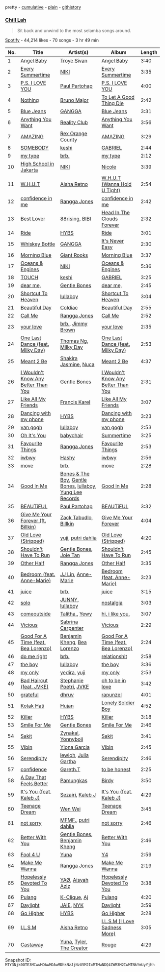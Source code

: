 pretty - [cumulative](/playlists/cumulative/37i9dQZF1DX2QWdoTGeQgx.md) - [plain](/playlists/plain/37i9dQZF1DX2QWdoTGeQgx) - [githistory](https://github.githistory.xyz/mackorone/spotify-playlist-archive/blob/main/playlists/plain/37i9dQZF1DX2QWdoTGeQgx)

### [Chill Lah](https://open.spotify.com/playlist/37i9dQZF1DX2QWdoTGeQgx)

> Sit back and unwind to the most selamba songs around.

[Spotify](https://open.spotify.com/user/spotify) - 44,214 likes - 70 songs - 3 hr 49 min

| No. | Title | Artist(s) | Album | Length |
|---|---|---|---|---|
| 1 | [Angel Baby](https://open.spotify.com/track/2m6Ko3CY1qXNNja8AlugNc) | [Troye Sivan](https://open.spotify.com/artist/3WGpXCj9YhhfX11TToZcXP) | [Angel Baby](https://open.spotify.com/album/44CdsgXhU5R2esprq0tf43) | 3:40 |
| 2 | [Every Summertime](https://open.spotify.com/track/68HocO7fx9z0MgDU0ZPHro) | [NIKI](https://open.spotify.com/artist/2kxP07DLgs4xlWz8YHlvfh) | [Every Summertime](https://open.spotify.com/album/2HPj0XZe9WduSsyKTQqgVa) | 3:35 |
| 3 | [P.S\. I LOVE YOU](https://open.spotify.com/track/1w3azB0VuRFp79AduIwrIy) | [Paul Partohap](https://open.spotify.com/artist/7JUNqSO2J7JcC76ShZ9DI9) | [P.S\. I LOVE YOU](https://open.spotify.com/album/3AIGFmb0M86SOig1ghbxvq) | 4:00 |
| 4 | [Nothing](https://open.spotify.com/track/1lORkxEMmsCZqhoxcmk3A3) | [Bruno Major](https://open.spotify.com/artist/0hDjKSKjl1DC7ovYTDJHe8) | [To Let A Good Thing Die](https://open.spotify.com/album/4NWvFq8Cst2Y5iHOouXtMz) | 2:42 |
| 5 | [Blue Jeans](https://open.spotify.com/track/4kfjA6WfgKBt7I7YKuDCkU) | [GANGGA](https://open.spotify.com/artist/4nd1IvFkUoQinjvYdUmOBI) | [Blue Jeans](https://open.spotify.com/album/7sO28fbiEU3JbkTcY7vkZi) | 3:31 |
| 6 | [Anything You Want](https://open.spotify.com/track/2QB8FwOszur18Ai7t2XnNi) | [Reality Club](https://open.spotify.com/artist/1DjZI46mVZZZYmmmygRnTw) | [Anything You Want](https://open.spotify.com/album/0fkX7I2PipiArw0mxPLFsY) | 3:56 |
| 7 | [AMAZING](https://open.spotify.com/track/6FtIK0IkmG33lKbc1pyAlZ) | [Rex Orange County](https://open.spotify.com/artist/7pbDxGE6nQSZVfiFdq9lOL) | [AMAZING](https://open.spotify.com/album/0iv1vqUOxADWV9vhTlF4Qe) | 3:29 |
| 8 | [SOMEBODY](https://open.spotify.com/track/3iqlzKw1tLt6tXZyKWV0fZ) | [keshi](https://open.spotify.com/artist/3pc0bOVB5whxmD50W79wwO) | [GABRIEL](https://open.spotify.com/album/1WVIJaAboRSwJOe4u0n0Q7) | 2:44 |
| 9 | [my type](https://open.spotify.com/track/1tvxzDoafjqs4yvjZW4n2K) | [brb.](https://open.spotify.com/artist/2XBiI8PjCnjJ3XKWtiKcvc) | [my type](https://open.spotify.com/album/3qhn2VpMdGW7khh0FGXA9F) | 2:12 |
| 10 | [High School in Jakarta](https://open.spotify.com/track/1zxfRSZcaonV1VXcY0PgY5) | [NIKI](https://open.spotify.com/artist/2kxP07DLgs4xlWz8YHlvfh) | [Nicole](https://open.spotify.com/album/5WR7ksPLp3kqFbDLTYpGfx) | 3:39 |
| 11 | [W.H.U.T](https://open.spotify.com/track/4dtmj7X21gunWoQf98hW5L) | [Aisha Retno](https://open.spotify.com/artist/1eizIry8svwmH0cSjLUEYy) | [W.H.U.T \(Wanna Hold U Tight\)](https://open.spotify.com/album/33hKzdCUtE6qkQJrJaDuck) | 2:54 |
| 12 | [confidence in me](https://open.spotify.com/track/5c1tswRpjj7Fyv9xb5a8RJ) | [Rangga Jones](https://open.spotify.com/artist/330A2O2MYF4bWFjwM5PJ4z) | [confidence in me](https://open.spotify.com/album/0UZuzKM4ofQQoQOJdZbjdv) | 2:42 |
| 13 | [Best Lover](https://open.spotify.com/track/0iWFz0Q5Qha9bx325ocFWq) | [88rising](https://open.spotify.com/artist/1AhjOkOLkbHUfcHDSErXQs), [BIBI](https://open.spotify.com/artist/6UbmqUEgjLA6jAcXwbM1Z9) | [Head In The Clouds Forever](https://open.spotify.com/album/0LxjjZ20pPOakBSYwrmbjv) | 2:32 |
| 14 | [Ride](https://open.spotify.com/track/7fyVBKYJYMP42nNr9RFTAT) | [HYBS](https://open.spotify.com/artist/4mr4X9nJC8DPlNukWbgAaI) | [Ride](https://open.spotify.com/album/4w4qRzvzlZZE2QgMOm5ifs) | 3:01 |
| 15 | [Whiskey Bottle](https://open.spotify.com/track/02lLcrfxGj4XtrpgHGQ66o) | [GANGGA](https://open.spotify.com/artist/4nd1IvFkUoQinjvYdUmOBI) | [It's Never Easy](https://open.spotify.com/album/6GC6ht6osWTttTsnFXNc8L) | 2:30 |
| 16 | [Morning Blue](https://open.spotify.com/track/71qr4SoRZ61SKxhH4XhAqP) | [Giant Rooks](https://open.spotify.com/artist/5wD0owYApRtYmjPWavWKvb) | [Morning Blue](https://open.spotify.com/album/2ewGI2tIH2rBS0j5avcEfG) | 3:37 |
| 17 | [Oceans & Engines](https://open.spotify.com/track/3vZk7OAUjMtVDNC852aNqi) | [NIKI](https://open.spotify.com/artist/2kxP07DLgs4xlWz8YHlvfh) | [Oceans & Engines](https://open.spotify.com/album/2va673nk2JXgCxJeTiZdM9) | 5:36 |
| 18 | [TOUCH](https://open.spotify.com/track/5cgy5vMqVZbd8hYutp2txu) | [keshi](https://open.spotify.com/artist/3pc0bOVB5whxmD50W79wwO) | [GABRIEL](https://open.spotify.com/album/1WVIJaAboRSwJOe4u0n0Q7) | 3:25 |
| 19 | [dear me,](https://open.spotify.com/track/7aGaP4VJ1WOAIL7QlEl1pA) | [Gentle Bones](https://open.spotify.com/artist/4jGPdu95icCKVF31CcFKbS) | [dear me,](https://open.spotify.com/album/1wsaqmb8RGkDS3bP5uOfcl) | 2:45 |
| 20 | [Shortcut To Heaven](https://open.spotify.com/track/0zL5fdl4CvAAYUG3dJVMqS) | [lullaboy](https://open.spotify.com/artist/7zrkFhYAp6dBxsydmJkouN) | [Shortcut To Heaven](https://open.spotify.com/album/1LzCyAXs0MWStAaFkFc4QJ) | 3:04 |
| 21 | [Beautiful Day](https://open.spotify.com/track/2gTLLRw4CBl709U3dRICEh) | [Coldiac](https://open.spotify.com/artist/42BY4cYu4ZSj37CbSYjDgA) | [Beautiful Day](https://open.spotify.com/album/03ZB5kFwcHIijh2urFzcOV) | 2:55 |
| 22 | [Call Me](https://open.spotify.com/track/67OZSzWvhMgLzUwYOpt3eY) | [Rangga Jones](https://open.spotify.com/artist/330A2O2MYF4bWFjwM5PJ4z) | [Call Me](https://open.spotify.com/album/7kVBQXeu6cfieD0rCWZZCB) | 2:52 |
| 23 | [your love](https://open.spotify.com/track/1BrB7PB1sOwaVZsrLaWInN) | [brb.](https://open.spotify.com/artist/2XBiI8PjCnjJ3XKWtiKcvc), [Jimmy Brown](https://open.spotify.com/artist/5YPCpDIPOY4WqY9Bqdw4Uc) | [your love](https://open.spotify.com/album/0TX38oFZa6CT7XjyW9Jgqk) | 2:35 |
| 24 | [One Last Dance \(feat\. Milky Day\)](https://open.spotify.com/track/1ebn8pmLr7RDAzrBaIpsw8) | [Thomas Ng](https://open.spotify.com/artist/2ZeeJPDvqzQ7c8iG3rRsyc), [Milky Day](https://open.spotify.com/artist/7FIqXqYZHMomTAcTXF4UHu) | [One Last Dance \(feat\. Milky Day\)](https://open.spotify.com/album/4vXSnmAf2LYQgslL8vgeBQ) | 2:53 |
| 25 | [Meant 2 Be](https://open.spotify.com/track/35xF6iKiyjohKJgg7dntw4) | [Shakira Jasmine](https://open.spotify.com/artist/18nKUAfNnowoqfqDhwI3X3), [Nuca](https://open.spotify.com/artist/5x3nSujruZLuB6xBicI6Ai) | [Meant 2 Be](https://open.spotify.com/album/0KORzAxKyh3MKupM2ArZtd) | 4:37 |
| 26 | [I Wouldn't Know Any Better Than You](https://open.spotify.com/track/3K8tRD2Prik7FXbD8lZ6DC) | [Gentle Bones](https://open.spotify.com/artist/4jGPdu95icCKVF31CcFKbS) | [I Wouldn't Know Any Better Than You](https://open.spotify.com/album/1D9mUrKwbTyaurp4Y72NEj) | 2:31 |
| 27 | [Like All My Friends](https://open.spotify.com/track/70Vjb8pcNJT2HVfDLC2MJo) | [Francis Karel](https://open.spotify.com/artist/2ICBdsgeKJwqgRZv2yU5s6) | [Like All My Friends](https://open.spotify.com/album/41cZLPaKv1sqOsLdbeGGoq) | 3:07 |
| 28 | [Dancing with my phone](https://open.spotify.com/track/4Zh9zZmEBoDLTKQRjXwict) | [HYBS](https://open.spotify.com/artist/4mr4X9nJC8DPlNukWbgAaI) | [Dancing with my phone](https://open.spotify.com/album/3IHG7xkPLLgsm1hSeMlxLH) | 3:23 |
| 29 | [van gogh](https://open.spotify.com/track/4bLCfhmTsNuZo3oQXviIA7) | [lullaboy](https://open.spotify.com/artist/7zrkFhYAp6dBxsydmJkouN) | [van gogh](https://open.spotify.com/album/0Bnp7EKyjTpMfezafM4wHi) | 2:53 |
| 30 | [Oh It's You](https://open.spotify.com/track/1Z751eJbWWLUzgp9hpmELA) | [babychair](https://open.spotify.com/artist/5wDdxgQC5djHDOI6AuTnuY) | [Summertime](https://open.spotify.com/album/3Qmqsq6dS2HaBmU8fINP6a) | 3:25 |
| 31 | [Favourite Things](https://open.spotify.com/track/5qDfGiZz9Soxb9Xn2jQ8hk) | [Rangga Jones](https://open.spotify.com/artist/330A2O2MYF4bWFjwM5PJ4z) | [Favourite Things](https://open.spotify.com/album/2ZYa2kgcZsK7fiNPXurRyg) | 2:53 |
| 32 | [iwbwy](https://open.spotify.com/track/583uuDYBVzaJ7D6mD53gX2) | [Hashy](https://open.spotify.com/artist/4Jmv1DRK6zstwBwF2W91D1) | [iwbwy](https://open.spotify.com/album/6w9LzECJXjTyLdhd9LdmH6) | 2:56 |
| 33 | [move](https://open.spotify.com/track/2Ryp5LkAWyJwRqoFd8N7Kk) | [brb.](https://open.spotify.com/artist/2XBiI8PjCnjJ3XKWtiKcvc) | [move](https://open.spotify.com/album/1gaYhlmZa4fT0NfH1IiSQ4) | 2:28 |
| 34 | [Good In Me](https://open.spotify.com/track/1JuUVeHRjVl081qqccxySe) | [Bones & The Boy](https://open.spotify.com/artist/0AF2gJIJJdCVC4nNRcYI9B), [Gentle Bones](https://open.spotify.com/artist/4jGPdu95icCKVF31CcFKbS), [lullaboy](https://open.spotify.com/artist/7zrkFhYAp6dBxsydmJkouN), [Yung Lee Records](https://open.spotify.com/artist/4GozvPZO3g0cI5I2TEDovw) | [Good In Me](https://open.spotify.com/album/7kRF85QX88b5aPkxE2jbRX) | 2:28 |
| 35 | [BEAUTiFUL](https://open.spotify.com/track/7nDp1GRUcGuwpxLFmL8CZN) | [Paul Partohap](https://open.spotify.com/artist/7JUNqSO2J7JcC76ShZ9DI9) | [BEAUTiFUL](https://open.spotify.com/album/2g4oO9W4k5oKtND4ctGzZy) | 3:32 |
| 36 | [Give Me Your Forever \(ft\. Billkin\)](https://open.spotify.com/track/7g3ryXLtXExZ0OFCj17Ae1) | [Zack Tabudlo](https://open.spotify.com/artist/67IN4cLJ7798gUapyZlmac), [Billkin](https://open.spotify.com/artist/2a727ekkPaUHk0bMifk7fj) | [Give Me Your Forever](https://open.spotify.com/album/38BPy1OGJ1aX8IYvveN3hv) | 4:04 |
| 37 | [Old Love \(Stripped\)](https://open.spotify.com/track/6WMbbSonBub9Rlv64hG6aH) | [yuji](https://open.spotify.com/artist/5kjFzBMHeoAx9xksFSwfUW), [putri dahlia](https://open.spotify.com/artist/54nGORfHS6Uldjlr4QeN7g) | [Old Love \(Stripped\)](https://open.spotify.com/album/3PZ2XdG3dVMamV6E7Dr1KU) | 4:20 |
| 38 | [Shouldn't Have To Run](https://open.spotify.com/track/1sD6rUEzcFqEYsZlwcxIBk) | [Gentle Bones](https://open.spotify.com/artist/4jGPdu95icCKVF31CcFKbS), [Joie Tan](https://open.spotify.com/artist/1kjkddXmDG9vdt7P8lwYUd) | [Shouldn't Have To Run](https://open.spotify.com/album/5B7i5oZI5Ztda9IxBGANAV) | 2:45 |
| 39 | [Other Half](https://open.spotify.com/track/2gCh5vjwMIRldOwvXby3Qy) | [Rangga Jones](https://open.spotify.com/artist/330A2O2MYF4bWFjwM5PJ4z) | [Other Half](https://open.spotify.com/album/72D3xzjyFXqw0006YxcEOv) | 3:35 |
| 40 | [Bedroom \(feat\. Anne\-Marie\)](https://open.spotify.com/track/2TkAUHBaCReXruGnMVPGNL) | [JJ Lin](https://open.spotify.com/artist/7Dx7RhX0mFuXhCOUgB01uM), [Anne\-Marie](https://open.spotify.com/artist/1zNqDE7qDGCsyzJwohVaoX) | [Bedroom \(feat\. Anne\-Marie\)](https://open.spotify.com/album/2oF2nQnJr8Fg43g2oo68uX) | 3:23 |
| 41 | [juice](https://open.spotify.com/track/0W1jDXkALMfPqheeSEEk5x) | [brb.](https://open.spotify.com/artist/2XBiI8PjCnjJ3XKWtiKcvc) | [juice](https://open.spotify.com/album/6DY3UVNU1qvSjY4HIiLkP2) | 3:15 |
| 42 | [solo](https://open.spotify.com/track/28WoBIA4EDVvxiraTv2KZ2) | [JUNNY](https://open.spotify.com/artist/0lgENJQUkqkDbpsTYEayOr), [lullaboy](https://open.spotify.com/artist/7zrkFhYAp6dBxsydmJkouN) | [nostalgia](https://open.spotify.com/album/7posuhCeCtSWbHS2BJTuIG) | 3:03 |
| 43 | [comeoutside](https://open.spotify.com/track/5GgUvrnmNeJFQifGe5Ywpu) | [Talitha.](https://open.spotify.com/artist/4wkxDp8esk6g2W9Fw7IQGY), [Yewy](https://open.spotify.com/artist/2nvJsAEdxvSquFlHdYrhTq) | [hi, i like you.](https://open.spotify.com/album/23f0TBnJwXesNGBYlzyLL8) | 3:07 |
| 44 | [Vicious](https://open.spotify.com/track/77Gyctcku69jSlSSYhZEkh) | [Sabrina Carpenter](https://open.spotify.com/artist/74KM79TiuVKeVCqs8QtB0B) | [Vicious](https://open.spotify.com/album/7p3M1cRTouWTpmBDhlEAKS) | 2:29 |
| 45 | [Good For A Time \(feat\. Bea Lorenzo\)](https://open.spotify.com/track/3uan6scrspVI9GQQWdtya2) | [Benjamin Kheng](https://open.spotify.com/artist/53GouHDfCfsBJIn1OjYmPO), [Bea Lorenzo](https://open.spotify.com/artist/6IwtJ7xt7qhukLAqLwHvzG) | [Good For A Time \(feat\. Bea Lorenzo\)](https://open.spotify.com/album/3KjBwYUsTtWGFVJ2IjV6qs) | 2:24 |
| 46 | [do me right](https://open.spotify.com/track/2GcypFJcULDmhmbqFdm9qi) | [brb.](https://open.spotify.com/artist/2XBiI8PjCnjJ3XKWtiKcvc) | [relationshit](https://open.spotify.com/album/2VeUxfOnzVKks0UEX681m2) | 2:58 |
| 47 | [the boy](https://open.spotify.com/track/3WbHsfnKTIpte7B14whqjF) | [lullaboy](https://open.spotify.com/artist/7zrkFhYAp6dBxsydmJkouN) | [the boy](https://open.spotify.com/album/24AGxWAjb7QYqlNaoWlsDz) | 3:36 |
| 48 | [my only](https://open.spotify.com/track/15T6FzdI9TMOwKA0iTO44O) | [yedira](https://open.spotify.com/artist/2NqUNNVaealnNxAUcSX9Xq), [yuji](https://open.spotify.com/artist/5kjFzBMHeoAx9xksFSwfUW) | [my only](https://open.spotify.com/album/77THIeUyd2AAlIt6WKryGu) | 2:53 |
| 49 | [Bad Haircut \(feat\. JVKE\)](https://open.spotify.com/track/0b8HcbULuUTZI07s1q7o4K) | [Stephanie Poetri](https://open.spotify.com/artist/0HS00NN7MAfF59aJnfcxSO), [JVKE](https://open.spotify.com/artist/164Uj4eKjl6zTBKfJLFKKK) | [oh to be in love](https://open.spotify.com/album/4Nd7dd1PVy1LZgfmnp2fa9) | 3:42 |
| 50 | [grateful](https://open.spotify.com/track/7mMzlK2pYVbgkUL1zaGGyV) | [dhruv](https://open.spotify.com/artist/70NcAr4ZtA3FAqU16iQZSb) | [rapunzel](https://open.spotify.com/album/305fd6KSKY40Yjgwvm2ck6) | 4:01 |
| 51 | [Kotak Hati](https://open.spotify.com/track/0hS54SC4TZFc3N7cSuTz48) | [Hujan](https://open.spotify.com/artist/7FxVB5xQi2szfC6Us1ag9A) | [Lonely Soldier Boy](https://open.spotify.com/album/0iSpXXAw1Sm4RCvjNOKdUL) | 4:52 |
| 52 | [Killer](https://open.spotify.com/track/0skOmSnfoOEOjCvkkvymhz) | [HYBS](https://open.spotify.com/artist/4mr4X9nJC8DPlNukWbgAaI) | [Killer](https://open.spotify.com/album/1PAYLLRK9lMJQVZlWpPkjr) | 3:18 |
| 53 | [Smile For Me](https://open.spotify.com/track/49z2kxEp9AzpDY66YuD1jJ) | [Gentle Bones](https://open.spotify.com/artist/4jGPdu95icCKVF31CcFKbS) | [Smile For Me](https://open.spotify.com/album/0swAhdQVwcJatFVNKPOkyK) | 2:46 |
| 54 | [Sakit](https://open.spotify.com/track/2rAJy2WSlQOINaWi0kydkr) | [Zynakal](https://open.spotify.com/artist/3Cs5QQYz6pMhbEKaBNCtfi), [Yonnyboii](https://open.spotify.com/artist/13rJ1RvOkiAEQnvbt9SlXR) | [Sakit](https://open.spotify.com/album/5uP44qzAYjTUveb8iNJccy) | 3:41 |
| 55 | [Vibin](https://open.spotify.com/track/1foCNzIQJMA1lGYtSvBu8m) | [Ylona Garcia](https://open.spotify.com/artist/2qnQOnL1oLKtH779qZ6iuR) | [Vibin](https://open.spotify.com/album/270wSkBt06wNswRpgTWqHT) | 2:45 |
| 56 | [Serendipity](https://open.spotify.com/track/1NikdFvytzN4sS2XTDleOp) | [lewloh](https://open.spotify.com/artist/31TM5zBknJ7ZInbxnR0rlX), [Julia Gartha](https://open.spotify.com/artist/0msMwWNlbZhRSsGqAQdPAs) | [Serendipity](https://open.spotify.com/album/4gXr2hrrKhdD4X4oBsvlgr) | 2:46 |
| 57 | [confidence](https://open.spotify.com/track/1rMEkT856LkjGIHQSGYQxX) | [Gareth.T](https://open.spotify.com/artist/6R57JlNKlnNrYaji0vw8xx) | [to be honest](https://open.spotify.com/album/0qRlwYQIRtsqmQsRFYqOVi) | 2:25 |
| 58 | [A Day That Feels Better](https://open.spotify.com/track/1wS7qBXXMy4tHbSXMx2uPD) | [Pamungkas](https://open.spotify.com/artist/7d86ERlvO5UG44j7Va0Y0C) | [Birdy](https://open.spotify.com/album/7ptKY3QeYYiOsbwqnJFU0E) | 3:50 |
| 59 | [It's You \(feat\. Kaleb J\)](https://open.spotify.com/track/22BcVWiiiXzcANH97LbwKi) | [Sezairi](https://open.spotify.com/artist/51sob9QZyfLff9XqvYluN5), [Kaleb J](https://open.spotify.com/artist/3sMsWkApnc6yPyMUsNHQlb) | [It's You \(feat\. Kaleb J\)](https://open.spotify.com/album/11VkZvAqWd1FBjo4NVxoMa) | 4:29 |
| 60 | [Teenage Dream](https://open.spotify.com/track/3cr8XcChCFSkZogQnCNGXl) | [Wen Wei](https://open.spotify.com/artist/12LXmUdAbhmRP9CCa7wGHn) | [Teenage Dream](https://open.spotify.com/album/6qKAa3lbkxOIRXYNzNBFJ4) | 3:45 |
| 61 | [not sorry](https://open.spotify.com/track/54NOOVmxzoBvz0l7P4RzVl) | [MFMF.](https://open.spotify.com/artist/4VyJgkmyclZOaiKFmqX9jR), [putri dahlia](https://open.spotify.com/artist/54nGORfHS6Uldjlr4QeN7g) | [not sorry](https://open.spotify.com/album/3YqOzRpFaqa2a79SN7VkoJ) | 2:46 |
| 62 | [Better With You](https://open.spotify.com/track/0XyHpJN5Unt4IT4Bf2Gezn) | [Gentle Bones](https://open.spotify.com/artist/4jGPdu95icCKVF31CcFKbS), [Benjamin Kheng](https://open.spotify.com/artist/53GouHDfCfsBJIn1OjYmPO) | [Better With You](https://open.spotify.com/album/1EJeyxh3t7ZlkmFi5ttQoC) | 2:46 |
| 63 | [Fool 4 U](https://open.spotify.com/track/0UFthA0qo3JDLxqfG25kgP) | [Yuna](https://open.spotify.com/artist/3kHVioJpVxlazAAKQ64pC1) | [Y4](https://open.spotify.com/album/2OF3O1Dl0IAuCwg6OaFzNR) | 2:59 |
| 64 | [Make Me Wanna](https://open.spotify.com/track/3spheePAIR3lvJ5ljJ1BV0) | [Rangga Jones](https://open.spotify.com/artist/330A2O2MYF4bWFjwM5PJ4z) | [Make Me Wanna](https://open.spotify.com/album/1uciD7NduLXz1LG5IMn3mG) | 2:19 |
| 65 | [Hopelessly Devoted To You](https://open.spotify.com/track/1FNvwHvFCJoFzt80H8L6QR) | [YAØ](https://open.spotify.com/artist/65ZzuNL3HmtwhF9akIKXuJ), [Aisyah Aziz](https://open.spotify.com/artist/4DBXSxqzYS9jcuOpkn0Mh4) | [Hopelessly Devoted To You](https://open.spotify.com/album/2MK7qxuZhopOH2KzdnHds2) | 3:38 |
| 66 | [Pulang](https://open.spotify.com/track/4XIs2mOTfd5pzTw5zlCbJc) | [K\-Clique](https://open.spotify.com/artist/06RrXcTszCm5il0HKCD3Dh), [Aj](https://open.spotify.com/artist/22d6nqxq33gYU50eC0YV37) | [Pulang](https://open.spotify.com/album/0dFuagEe4bOXBkIIs9mNW3) | 4:20 |
| 67 | [Daylight](https://open.spotify.com/track/2fVCdsocTsk2pK523chtmt) | [JAIE](https://open.spotify.com/artist/74Zk4BaTpscIf6k04UoCds), [NYK](https://open.spotify.com/artist/009SHiJ9rvFm3vNwL4SjZx) | [Daylight](https://open.spotify.com/album/5NiFZPXmZQOndW22qF6QP4) | 3:59 |
| 68 | [Go Higher](https://open.spotify.com/track/350MlI4iDtv6fYwM4PKSA4) | [HYBS](https://open.spotify.com/artist/4mr4X9nJC8DPlNukWbgAaI) | [Go Higher](https://open.spotify.com/album/1e1tDPUR08v96ZT7RPV7eb) | 3:28 |
| 69 | [I.L.S.M](https://open.spotify.com/track/6aiLq4d0ePpfjy2hbuyoee) | [Aisha Retno](https://open.spotify.com/artist/1eizIry8svwmH0cSjLUEYy) | [I.L.S.M \(I Love Sadness More\)](https://open.spotify.com/album/1yOU9gLssu44JoIstpba0f) | 3:05 |
| 70 | [Castaway](https://open.spotify.com/track/19zPT36WogsfBd8HIaUnt4) | [Yuna](https://open.spotify.com/artist/3kHVioJpVxlazAAKQ64pC1), [Tyler, The Creator](https://open.spotify.com/artist/4V8LLVI7PbaPR0K2TGSxFF) | [Rouge](https://open.spotify.com/album/5By9BZR5hxGhbkeq7sAcqZ) | 4:29 |

Snapshot ID: `MTY3Njk0OTE3MCwwMDAwMDAwMDhkNzJjNzU5M2IxMTMwNDQ4ZWM3M2IwMTNkYmUyYjhh`
